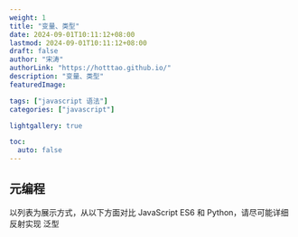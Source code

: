 ```yaml
---
weight: 1
title: "变量、类型"
date: 2024-09-01T10:11:12+08:00
lastmod: 2024-09-01T10:11:12+08:00
draft: false
author: "宋涛"
authorLink: "https://hotttao.github.io/"
description: "变量、类型"
featuredImage: 

tags: ["javascript 语法"]
categories: ["javascript"]

lightgallery: true

toc:
  auto: false
---
```



## 元编程
以列表为展示方式，从以下方面对比 JavaScript ES6 和 Python，请尽可能详细
反射实现
泛型

